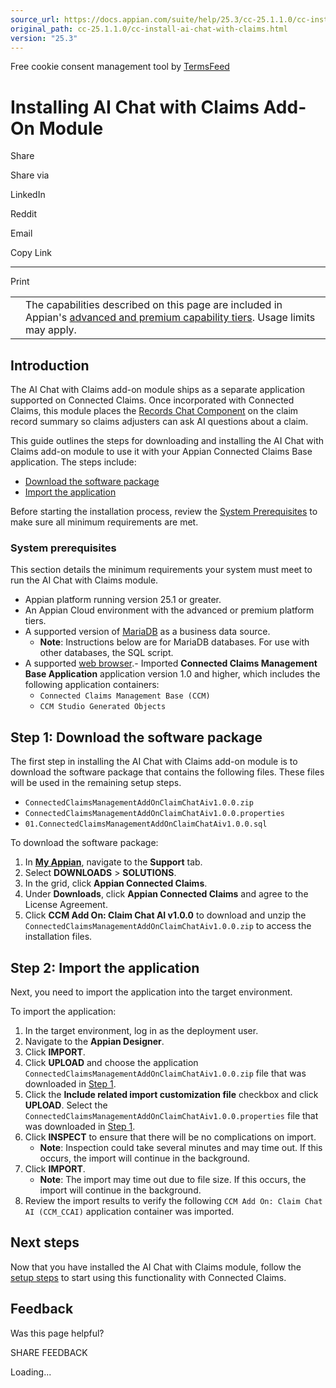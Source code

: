 ```yaml
---
source_url: https://docs.appian.com/suite/help/25.3/cc-25.1.1.0/cc-install-ai-chat-with-claims.html
original_path: cc-25.1.1.0/cc-install-ai-chat-with-claims.html
version: "25.3"
---
```


Free cookie consent management tool by [TermsFeed](https://www.termsfeed.com/)

# Installing AI Chat with Claims Add-On Module

Share

Share via

LinkedIn

Reddit

Email

Copy Link

* * *

Print

<table><tbody><tr><td><i class="fa fa-info-circle" aria-hidden="true"></i></td><td>The capabilities described on this page are included in Appian's <a href="/suite/help/25.3/Appian_Tiers.html">advanced and premium capability tiers</a>. Usage limits may apply.</td></tr></tbody></table>

## Introduction

The AI Chat with Claims add-on module ships as a separate application supported on Connected Claims. Once incorporated with Connected Claims, this module places the [Records Chat Component](../Records_Chat_Component.html) on the claim record summary so claims adjusters can ask AI questions about a claim.

This guide outlines the steps for downloading and installing the AI Chat with Claims add-on module to use it with your Appian Connected Claims Base application. The steps include:

-   [Download the software package](#step-1-download-the-software-package)
-   [Import the application](#step-2-import-the-application)

Before starting the installation process, review the [System Prerequisites](#system-prerequisites) to make sure all minimum requirements are met.

### System prerequisites

This section details the minimum requirements your system must meet to run the AI Chat with Claims module.

-   Appian platform running version 25.1 or greater.
-   An Appian Cloud environment with the advanced or premium platform tiers.
-   A supported version of [MariaDB](../System_Requirements.html#databases) as a business data source.
    -   **Note**: Instructions below are for MariaDB databases. For use with other databases, the SQL script.
-   A supported [web browser](../System_Requirements.html#web-browsers).- Imported **Connected Claims Management Base Application** application version 1.0 and higher, which includes the following application containers:
    -   `Connected Claims Management Base (CCM)`
    -   `CCM Studio Generated Objects`

## Step 1: Download the software package

The first step in installing the AI Chat with Claims add-on module is to download the software package that contains the following files. These files will be used in the remaining setup steps.

-   `ConnectedClaimsManagementAddOnClaimChatAiv1.0.0.zip`
-   `ConnectedClaimsManagementAddOnClaimChatAiv1.0.0.properties`
-   `01.ConnectedClaimsManagementAddOnClaimChatAiv1.0.0.sql`

To download the software package:

1.  In **[My Appian](https://forum.appian.com/suite/sites/myappian/page/support)**, navigate to the **Support** tab.
2.  Select **DOWNLOADS** > **SOLUTIONS**.
3.  In the grid, click **Appian Connected Claims**.
4.  Under **Downloads**, click **Appian Connected Claims** and agree to the License Agreement.
5.  Click **CCM Add On: Claim Chat AI v1.0.0** to download and unzip the `ConnectedClaimsManagementAddOnClaimChatAiv1.0.0.zip` to access the installation files.

## Step 2: Import the application

Next, you need to import the application into the target environment.

To import the application:

1.  In the target environment, log in as the deployment user.
2.  Navigate to the **Appian Designer**.
3.  Click **IMPORT**.
4.  Click **UPLOAD** and choose the application `ConnectedClaimsManagementAddOnClaimChatAiv1.0.0.zip` file that was downloaded in [Step 1](#step-1-download-the-software-package).
5.  Click the **Include related import customization file** checkbox and click **UPLOAD**. Select the `ConnectedClaimsManagementAddOnClaimChatAiv1.0.0.properties` file that was downloaded in [Step 1](#step-1-download-the-software-package).
6.  Click **INSPECT** to ensure that there will be no complications on import.
    -   **Note**: Inspection could take several minutes and may time out. If this occurs, the import will continue in the background.
7.  Click **IMPORT**.
    -   **Note**: The import may time out due to file size. If this occurs, the import will continue in the background.
8.  Review the import results to verify the following `CCM Add On: Claim Chat AI (CCM_CCAI)` application container was imported.

## Next steps

Now that you have installed the AI Chat with Claims module, follow the [setup steps](cc-setup-ai-chat-with-claims.html) to start using this functionality with Connected Claims.

## Feedback

Was this page helpful?

SHARE FEEDBACK

Loading...